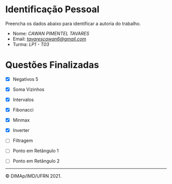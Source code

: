 ﻿# Identificação Pessoal

Preencha os dados abaixo para identificar a autoria do trabalho.

- Nome: *CAWAN PIMENTEL TAVARES*
- Email: *tavarescawan6@gmail.com*
- Turma: *LP1 - T03*

# Questões Finalizadas

- [X] Negativos 5
- [X] Soma Vizinhos
- [X] Intervalos
- [X] Fibonacci
- [X] Minmax
- [X] Inverter
- [ ] Filtragem
- [ ] Ponto em Retângulo 1
- [ ] Ponto em Retângulo 2


--------
&copy; DIMAp/IMD/UFRN 2021.
